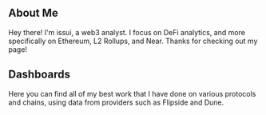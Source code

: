 ## About Me

Hey there! I'm issui, a web3 analyst. I focus on DeFi analytics, and more specifically on Ethereum, L2 Rollups, and Near. 
Thanks for checking out my page!

## Dashboards

Here you can find all of my best work that I have done on various protocols and chains, using data from providers such as Flipside and Dune. 


